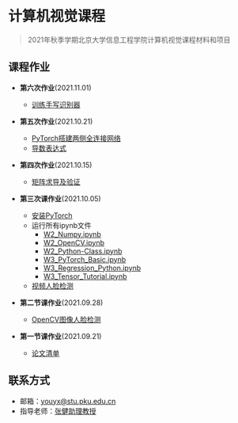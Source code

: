# 计算机视觉课程

> 2021年秋季学期北京大学信息工程学院计算机视觉课程材料和项目


## 课程作业

-  **第六次作业**(2021.11.01)
    - [训练手写识别器](./Class_6/W6_MNIST_FC_yyx.ipynb)
-  **第五次作业**(2021.10.21)
    - [PyTorch搭建两侧全连接网络](./Class_5/W5_Homework_yyx.ipynb)
    - [导数表达式](./Class_5/Computer_Vision_HW5.pdf)
-  **第四次作业**(2021.10.15)
    - [矩阵求导及验证](./Class_4/Computer_Vision_HW4.pdf)
-  **第三次课作业**(2021.10.05)
    - [安装PyTorch](./Class_3/PyTorch_installation.md)
    - 运行所有ipynb文件
        - [W2_Numpy.ipynb](./Class_3/ipynb/W2_Numpy.ipynb)
	    - [W2_OpenCV.ipynb](./Class_3/ipynb/W2_OpenCV.ipynb)
	    - [W2_Python-Class.ipynb](./Class_3/ipynb/W2_Python-Class.ipynb)
	    - [W3_PyTorch_Basic.ipynb](./Class_3/ipynb/W3_PyTorch_Basic.ipynb)
	    - [W3_Regression_Python.ipynb](./Class_3/ipynb/W3_Regression_Python.ipynb)
	    - [W3_Tensor_Tutorial.ipynb](./Class_3/ipynb/W3_Tensor_Tutorial.ipynb)
	- [视频人脸检测](./Class_3/Video_Face_Detection.md)
-  **第二节课作业**(2021.09.28)
    - [OpenCV图像人脸检测](./Class_2/homework2.pdf)
-  **第一节课作业**(2021.09.21)
   
    -  [论文清单](./Class_1/Paper_list.md)  



## 联系方式

- 邮箱：[youyx@stu.pku.edu.cn](mailto:youyx@stu.pku.edu.cn)
- 指导老师：[张健助理教授](https://jianzhang.tech/)

